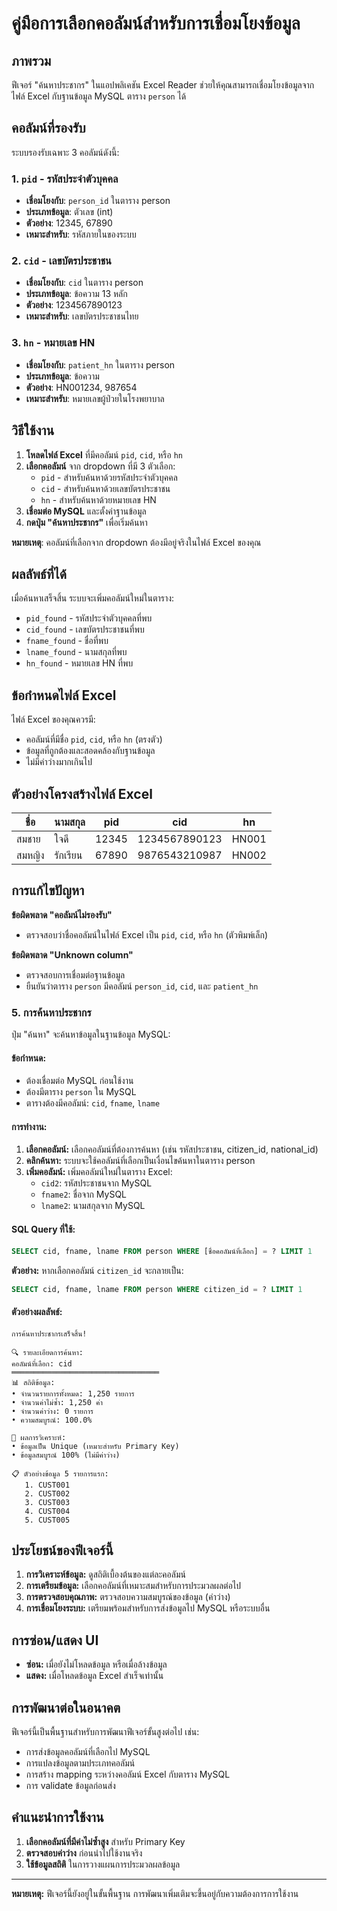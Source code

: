 # คู่มือการเลือกคอลัมน์สำหรับการเชื่อมโยงข้อมูล

## ภาพรวม

ฟีเจอร์ "ค้นหาประชากร" ในแอปพลิเคชัน Excel Reader ช่วยให้คุณสามารถเชื่อมโยงข้อมูลจากไฟล์ Excel กับฐานข้อมูล MySQL ตาราง `person` ได้

## คอลัมน์ที่รองรับ

ระบบรองรับเฉพาะ 3 คอลัมน์ดังนี้:

### 1. `pid` - รหัสประจำตัวบุคคล
- **เชื่อมโยงกับ**: `person_id` ในตาราง person
- **ประเภทข้อมูล**: ตัวเลข (int)
- **ตัวอย่าง**: 12345, 67890
- **เหมาะสำหรับ**: รหัสภายในของระบบ

### 2. `cid` - เลขบัตรประชาชน
- **เชื่อมโยงกับ**: `cid` ในตาราง person
- **ประเภทข้อมูล**: ข้อความ 13 หลัก
- **ตัวอย่าง**: 1234567890123
- **เหมาะสำหรับ**: เลขบัตรประชาชนไทย

### 3. `hn` - หมายเลข HN
- **เชื่อมโยงกับ**: `patient_hn` ในตาราง person
- **ประเภทข้อมูล**: ข้อความ
- **ตัวอย่าง**: HN001234, 987654
- **เหมาะสำหรับ**: หมายเลขผู้ป่วยในโรงพยาบาล

## วิธีใช้งาน

1. **โหลดไฟล์ Excel** ที่มีคอลัมน์ `pid`, `cid`, หรือ `hn`
2. **เลือกคอลัมน์** จาก dropdown ที่มี 3 ตัวเลือก:
   - `pid` - สำหรับค้นหาด้วยรหัสประจำตัวบุคคล
   - `cid` - สำหรับค้นหาด้วยเลขบัตรประชาชน  
   - `hn` - สำหรับค้นหาด้วยหมายเลข HN
3. **เชื่อมต่อ MySQL** และตั้งค่าฐานข้อมูล
4. **กดปุ่ม "ค้นหาประชากร"** เพื่อเริ่มค้นหา

**หมายเหตุ**: คอลัมน์ที่เลือกจาก dropdown ต้องมีอยู่จริงในไฟล์ Excel ของคุณ

## ผลลัพธ์ที่ได้

เมื่อค้นหาเสร็จสิ้น ระบบจะเพิ่มคอลัมน์ใหม่ในตาราง:

- `pid_found` - รหัสประจำตัวบุคคลที่พบ
- `cid_found` - เลขบัตรประชาชนที่พบ
- `fname_found` - ชื่อที่พบ
- `lname_found` - นามสกุลที่พบ  
- `hn_found` - หมายเลข HN ที่พบ

## ข้อกำหนดไฟล์ Excel

ไฟล์ Excel ของคุณควรมี:
- คอลัมน์ที่มีชื่อ `pid`, `cid`, หรือ `hn` (ตรงตัว)
- ข้อมูลที่ถูกต้องและสอดคล้องกับฐานข้อมูล
- ไม่มีค่าว่างมากเกินไป

## ตัวอย่างโครงสร้างไฟล์ Excel

| ชื่อ | นามสกุล | pid | cid | hn |
|-----|---------|-----|-----|-----|
| สมชาย | ใจดี | 12345 | 1234567890123 | HN001 |
| สมหญิง | รักเรียน | 67890 | 9876543210987 | HN002 |

## การแก้ไขปัญหา

**ข้อผิดพลาด "คอลัมน์ไม่รองรับ"**
- ตรวจสอบว่าชื่อคอลัมน์ในไฟล์ Excel เป็น `pid`, `cid`, หรือ `hn` (ตัวพิมพ์เล็ก)

**ข้อผิดพลาด "Unknown column"**
- ตรวจสอบการเชื่อมต่อฐานข้อมูล
- ยืนยันว่าตาราง `person` มีคอลัมน์ `person_id`, `cid`, และ `patient_hn`

### 5. การค้นหาประชากร

ปุ่ม "ค้นหา" จะค้นหาข้อมูลในฐานข้อมูล MySQL:

#### ข้อกำหนด:
- ต้องเชื่อมต่อ MySQL ก่อนใช้งาน
- ต้องมีตาราง `person` ใน MySQL
- ตารางต้องมีคอลัมน์: `cid`, `fname`, `lname`

#### การทำงาน:
1. **เลือกคอลัมน์:** เลือกคอลัมน์ที่ต้องการค้นหา (เช่น รหัสประชาชน, citizen_id, national_id)
2. **คลิกค้นหา:** ระบบจะใช้คอลัมน์ที่เลือกเป็นเงื่อนไขค้นหาในตาราง person
3. **เพิ่มคอลัมน์:** เพิ่มคอลัมน์ใหม่ในตาราง Excel:
   - `cid2`: รหัสประชาชนจาก MySQL
   - `fname2`: ชื่อจาก MySQL
   - `lname2`: นามสกุลจาก MySQL

#### SQL Query ที่ใช้:
```sql
SELECT cid, fname, lname FROM person WHERE [ชื่อคอลัมน์ที่เลือก] = ? LIMIT 1
```

**ตัวอย่าง:** หากเลือกคอลัมน์ `citizen_id` จะกลายเป็น:
```sql
SELECT cid, fname, lname FROM person WHERE citizen_id = ? LIMIT 1
```

#### ตัวอย่างผลลัพธ์:

```
การค้นหาประชากรเสร็จสิ้น!

🔍 รายละเอียดการค้นหา:
คอลัมน์ที่เลือก: cid
═════════════════════════════════
📊 สถิติข้อมูล:
• จำนวนรายการทั้งหมด: 1,250 รายการ
• จำนวนค่าไม่ซ้ำ: 1,250 ค่า
• จำนวนค่าว่าง: 0 รายการ
• ความสมบูรณ์: 100.0%

🎯 ผลการวิเคราะห์:
• ข้อมูลเป็น Unique (เหมาะสำหรับ Primary Key)
• ข้อมูลสมบูรณ์ 100% (ไม่มีค่าว่าง)

📋 ตัวอย่างข้อมูล 5 รายการแรก:
   1. CUST001
   2. CUST002
   3. CUST003
   4. CUST004
   5. CUST005
```

## ประโยชน์ของฟีเจอร์นี้

1. **การวิเคราะห์ข้อมูล:** ดูสถิติเบื้องต้นของแต่ละคอลัมน์
2. **การเตรียมข้อมูล:** เลือกคอลัมน์ที่เหมาะสมสำหรับการประมวลผลต่อไป
3. **การตรวจสอบคุณภาพ:** ตรวจสอบความสมบูรณ์ของข้อมูล (ค่าว่าง)
4. **การเชื่อมโยงระบบ:** เตรียมพร้อมสำหรับการส่งข้อมูลไป MySQL หรือระบบอื่น

## การซ่อน/แสดง UI

- **ซ่อน:** เมื่อยังไม่โหลดข้อมูล หรือเมื่อล้างข้อมูล
- **แสดง:** เมื่อโหลดข้อมูล Excel สำเร็จเท่านั้น

## การพัฒนาต่อในอนาคต

ฟีเจอร์นี้เป็นพื้นฐานสำหรับการพัฒนาฟีเจอร์ขั้นสูงต่อไป เช่น:
- การส่งข้อมูลคอลัมน์ที่เลือกไป MySQL
- การแปลงข้อมูลตามประเภทคอลัมน์
- การสร้าง mapping ระหว่างคอลัมน์ Excel กับตาราง MySQL
- การ validate ข้อมูลก่อนส่ง

## คำแนะนำการใช้งาน

1. **เลือกคอลัมน์ที่มีค่าไม่ซ้ำสูง** สำหรับ Primary Key
2. **ตรวจสอบค่าว่าง** ก่อนนำไปใช้งานจริง
3. **ใช้ข้อมูลสถิติ** ในการวางแผนการประมวลผลข้อมูล

---

**หมายเหตุ:** ฟีเจอร์นี้ยังอยู่ในขั้นพื้นฐาน การพัฒนาเพิ่มเติมจะขึ้นอยู่กับความต้องการการใช้งาน
